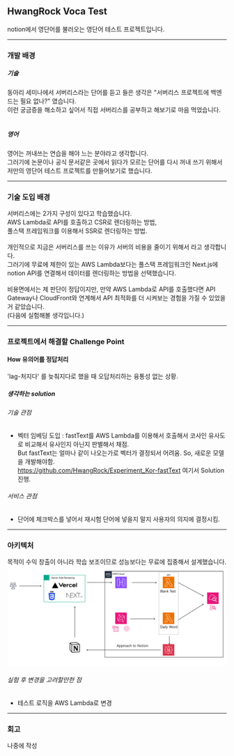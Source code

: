 ## HwangRock Voca Test

notion에서 영단어를 불러오는 영단어 테스트 프로젝트입니다.

---

### 개발 배경

##### 기술
동아리 세미나에서 서버리스라는 단어를 듣고 들은 생각은 "서버리스 프로젝트에 백엔드는 필요 없나?" 였습니다.  
이런 궁금증을 해소하고 싶어서 직접 서버리스를 공부하고 해보기로 마음 먹었습니다.  
<br>

##### 영어
영어는 꺼내쓰는 연습을 해야 느는 분야라고 생각합니다.  
그러기에 논문이나 공식 문서같은 곳에서 읽다가 모르는 단어를 다시 꺼내 쓰기 위해서 저만의 영단어 테스트 프로젝트를 만들어보기로 했습니다.

---

### 기술 도입 배경

서버리스에는 2가지 구성이 있다고 학습했습니다.  
AWS Lambda로 API를 호출하고 CSR로 렌더링하는 방법,  
풀스택 프레임워크를 이용해서 SSR로 렌더링하는 방법.  
<br>
개인적으로 지금은 서버리스를 쓰는 이유가 서버의 비용을 줄이기 위해서 라고 생각합니다.  
그러기에 무료에 제한이 있는 AWS Lambda보다는 풀스택 프레임워크인 Next.js에 notion API를 연결해서 데이터를 렌더링하는 방법을 선택했습니다.  
<br>
비용면에서는 제 판단이 정답이지만, 만약 AWS Lambda로 API를 호출했다면 API Gateway나 CloudFront와 연계해서 API 최적화를 더 시켜보는 경험을 가질 수 있었을거 같았습니다.  
(다음에 실험해볼 생각입니다.) 

---

### 프로젝트에서 해결할 Challenge Point

#### How 유의어를 정답처리

'lag-처지다' 를 늦춰지다로 했을 때 오답처리하는 융통성 없는 상황.

##### 생각하는 solution

###### 기술 관점
- 벡터 임베딩 도입 : fastText를 AWS Lambda를 이용해서 호출해서 코사인 유사도로 비교해서 유사인지 아닌지 판별해서 채점.  
  But fastText는 얼마나 같이 나오는가로 벡터가 결정되서 어려움. So, 새로운 모델을 개발해야함.  
  https://github.com/HwangRock/Experiment_Kor-fastText 여기서 Solution 진행.

###### 서비스 관점
- 단어에 체크박스를 넣어서 재시험 단어에 넣을지 말지 사용자의 의지에 결정시킴.
  
---

### 아키텍처
목적이 수익 창출이 아니라 학습 보조이므로 성능보다는 무료에 집중해서 설계했습니다.  
![ ](./presentation/voca_architecture.png)

###### 실험 후 변경을 고려할만한 점
- 테스트 로직을 AWS Lambda로 변경 

---

### 회고

나중에 작성


